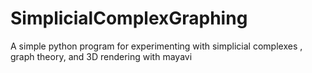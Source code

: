 # SimplicialComplexGraphing
 A simple python program for experimenting with simplicial complexes , graph theory, and 3D rendering with mayavi
